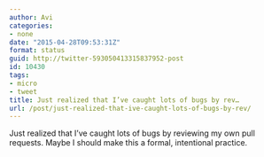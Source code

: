 ```yaml
---
author: Avi
categories:
- none
date: "2015-04-28T09:53:31Z"
format: status
guid: http://twitter-593050413315837952-post
id: 10430
tags:
- micro
- tweet
title: Just realized that I’ve caught lots of bugs by rev…
url: /post/just-realized-that-ive-caught-lots-of-bugs-by-rev/
---
```

Just realized that I’ve caught lots of bugs by reviewing my own pull requests. Maybe I should make this a formal, intentional practice.